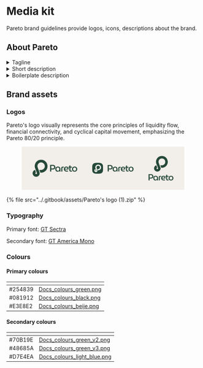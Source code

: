 # Media kit

Pareto brand guidelines provide logos, icons, descriptions about the brand.

## About Pareto

<details>

<summary>Tagline</summary>

Pareto is an on-chain private credit marketplace.&#x20;

</details>

<details>

<summary>Short description</summary>

Pareto is a private credit marketplace that connects institutional lenders and borrowers, offering scalable yield opportunities to bridge institutional capital on-chain.

</details>

<details>

<summary>Boilerplate description</summary>

Pareto is a private credit marketplace that connects institutional lenders and borrowers, offering scalable yield opportunities to bridge institutional capital on-chain.

Designed for asset managers, digital asset funds, and institutional investors, our comprehensive infrastructure provides seamless access to regulatory-compliant alternative credit solutions. Built on transparency, scalability, and automation, Pareto’s Credit Vaults eliminate bureaucratic friction, reduce operational costs, and enhance capital efficiency.

As the financial landscape evolves, Pareto aims to set a new standard for institutional credit with fully automated, data-driven lending solutions.

</details>

## Brand assets

### Logos

Pareto's logo visually represents the core principles of liquidity flow, financial connectivity, and cyclical capital movement, emphasizing the Pareto 80/20 principle.

<figure><img src="../.gitbook/assets/Docs_logos_preview.png" alt=""><figcaption></figcaption></figure>

{% file src="../.gitbook/assets/Pareto's logo (1).zip" %}

### Typography

Primary font: [GT Sectra](https://www.grillitype.com/typeface/gt-sectra)

Secondary font: [GT America Mono](https://www.grillitype.com/typeface/gt-america)

### Colours

#### Primary colours

<table data-view="cards"><thead><tr><th></th><th data-hidden data-card-cover data-type="files"></th></tr></thead><tbody><tr><td>#254839</td><td><a href="../.gitbook/assets/Docs_colours_green.png">Docs_colours_green.png</a></td></tr><tr><td>#081912</td><td><a href="../.gitbook/assets/Docs_colours_black.png">Docs_colours_black.png</a></td></tr><tr><td>#E3E8E2</td><td><a href="../.gitbook/assets/Docs_colours_beije.png">Docs_colours_beije.png</a></td></tr></tbody></table>

#### Secondary colours

<table data-view="cards"><thead><tr><th></th><th data-hidden data-card-cover data-type="files"></th></tr></thead><tbody><tr><td>#70B19E</td><td><a href="../.gitbook/assets/Docs_colours_green_v2.png">Docs_colours_green_v2.png</a></td></tr><tr><td>#48685A</td><td><a href="../.gitbook/assets/Docs_colours_green_v3.png">Docs_colours_green_v3.png</a></td></tr><tr><td>#D7E4EA</td><td><a href="../.gitbook/assets/Docs_colours_light_blue.png">Docs_colours_light_blue.png</a></td></tr></tbody></table>
